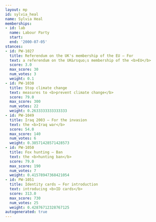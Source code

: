 ```yaml
---
layout: mp
id: sylvia_heal
name: Sylvia Heal
memberships:
- id: lab
  name: Labour Party
  start: 
  end: '2000-07-05'
stances:
- id: PW-1027
  title: Referendum on the UK's membership of the EU — For
  text: a referendum on the UK&rsquo;s membership of the <b>EU</b>
  score: 3.0
  max_score: 30
  num_votes: 3
  weight: 0.1
- id: PW-1030
  title: Stop climate change
  text: measures to <b>prevent climate change</b>
  score: 79.0
  max_score: 300
  num_votes: 22
  weight: 0.2633333333333333
- id: PW-1049
  title: Iraq 2003 — For the invasion
  text: the <b>Iraq war</b>
  score: 54.0
  max_score: 140
  num_votes: 6
  weight: 0.38571428571428573
- id: PW-1050
  title: Fox hunting — Ban
  text: the <b>hunting ban</b>
  score: 79.0
  max_score: 190
  num_votes: 7
  weight: 0.41578947368421054
- id: PW-1051
  title: Identity cards — For introduction
  text: introducing <b>ID cards</b>
  score: 313.0
  max_score: 730
  num_votes: 25
  weight: 0.42876712328767125
autogenerated: true
---
```

